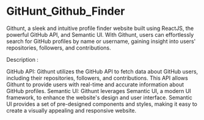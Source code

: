 # GitHunt_Github_Finder
Githunt, a sleek and intuitive profile finder website built using ReactJS, the powerful GitHub API, and Semantic UI. With Githunt, users can effortlessly search for GitHub profiles by name or username, gaining insight into users' repositories, followers, and contributions. 

Description :

GitHub API: Githunt utilizes the GitHub API to fetch data about GitHub users, including their repositories, followers, and contributions. This API allows Githunt to provide users with real-time and accurate information about GitHub profiles.
Semantic UI: Githunt leverages Semantic UI, a modern UI framework, to enhance the website's design and user interface. Semantic UI provides a set of pre-designed components and styles, making it easy to create a visually appealing and responsive website.
